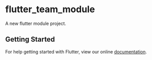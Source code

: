 # flutter_team_module

A new flutter module project.

## Getting Started

For help getting started with Flutter, view our online
[documentation](https://flutter.dev/).
